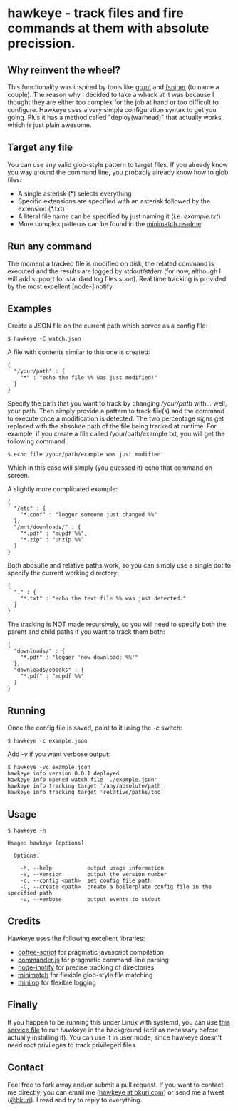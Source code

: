 # hawkeye - track files and fire commands at them with absolute precission.

Why reinvent the wheel?
-----------------------
This functionality was inspired by tools like [grunt][1] and [fsniper][2] (to name a couple). The reason why I decided to take a whack at it was because I thought they are either too complex for the job at hand or too difficult to configure. Hawkeye uses a very simple configuration syntax to get you going. Plus it has a method called "deploy(warhead)" that actually works, which is just plain awesome.

Target any file
---------------
You can use any valid glob-style pattern to target files. If you already know you way around the command line, you probably already know how to glob files:

* A single asterisk (\*) selects everything
* Specific extensions are specified with an asterisk followed by the extension (\*.txt)
* A literal file name can be specified by just naming it (i.e. *example.txt*)
* More complex patterns can be found in the [minimatch readme][3]

Run any command
---------------
The moment a tracked file is modified on disk, the related command is executed and the results are logged by stdout/stderr (for now, although I will add support for standard log files soon). Real time tracking is provided by the most excellent [node-]inotify.

Examples
--------
Create a JSON file on the current path which serves as a config file:

    $ hawkeye -C watch.json

A file with contents similar to this one is created:

    {
      "/your/path" : {
        "*" : "echo the file %% was just modified!"
      }
    }

Specify the path that you want to track by changing */your/path* with... well, your path. Then simply provide a pattern to track file(s) and the command to execute once a modification is detected. The two percentage signs get replaced with the absolute path of the file being tracked at runtime. For example, if you create a file called /your/path/example.txt, you will get the following command:

    $ echo file /your/path/example was just modified!

Which in this case will simply (you guessed it) echo that command on screen.

A slightly more complicated example:

    {
      "/etc" : {
        "*.conf" : "logger someone just changed %%"
      },
      "/mnt/downloads/" : {
        "*.pdf" : "mupdf %%",
        "*.zip" : "unzip %%"
      }
    }

Both abosulte and relative paths work, so you can simply use a single dot to specify the current working directory:

    {
      "." : {
        "*.txt" : "echo the text file %% was just detected."
      }
    }

The tracking is NOT made recursively, so you will need to specify both the parent and child paths if you want to track them both:

    {
      "downloads/" : {
        "*.pdf" : "logger 'new download: %%'"
      },
      "downloads/ebooks" : {
        "*.pdf" : "mupdf %%"
      }
    }

Running
-------
Once the config file is saved, point to it using the *-c* switch:

    $ hawkeye -c example.json

Add *-v* if you want verbose output:

    $ hawkeye -vc example.json
    hawkeye info version 0.0.1 deployed
    hawkeye info opened watch file './example.json'
    hawkeye info tracking target '/any/absolute/path'
    hawkeye info tracking target 'relative/paths/too'

Usage
-----
    $ hawkeye -h

    Usage: hawkeye [options]

      Options:

        -h, --help           output usage information
        -V, --version        output the version number
        -c, --config <path>  set config file path
        -C, --create <path>  create a boilerplate config file in the specified path
        -v, --verbose        output events to stdout

Credits
-------
Hawkeye uses the following excellent libraries:

* [coffee-script][3] for pragmatic javascript compilation
* [commander.js][4] for pragmatic command-line parsing
* [node-inotify][5] for precise tracking of directories
* [minimatch][6] for flexible glob-style file matching
* [minilog][7] for flexible logging

Finally
-------
If you happen to be running this under Linux with systemd, you can use [this service file][7] to run hawkeye in the background (edit as necessary before actually installing it). You can use it in user mode, since hawkeye doesn't need root privileges to track privileged files.

Contact
-------
Feel free to fork away and/or submit a pull request. If you want to contact me directly, you can email me ([hawkeye at bkuri.com][8]) or send me a tweet ([@bkuri][9]). I read and try to reply to everything.

[1]: http://gruntjs.com                                             "Grunt website"
[2]: https://github.com/l3ib/fsniper                                "fsniper"
[3]: https://coffeescript.org/                                      "CoffeeScript"
[4]: https://github.com/visionmedia/commander.js                    "Commander.js"
[5]: https://github.com/c4milo/node-inotify                         "node-inotify"
[6]: https://github.com/isaacs/minimatch                            "minimatch"
[7]: https://github.com/mixu/minilog                                "minilog"
[8]: https://github.com/bkuri/hawkeye/raw/master/hawkeye.service    "systemd service file"
[9]: mailto:hawkeye@bkuri.com                                       "e-mail me"
[10]: https://twitter.com/bkuri                                      "tweet tweet"

